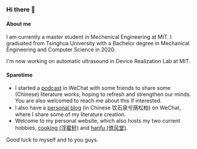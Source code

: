 ### Hi there 👋

<!--
**qzlinqian/qzlinqian** is a ✨ _special_ ✨ repository because its `README.md` (this file) appears on your GitHub profile.

Here are some ideas to get you started:

- 🔭 I’m currently working on ...
- 🌱 I’m currently learning ...
- 👯 I’m looking to collaborate on ...
- 🤔 I’m looking for help with ...
- 💬 Ask me about ...
- 📫 How to reach me: ...
- 😄 Pronouns: ...
- ⚡ Fun fact: ...
-->
#### About me
I am currently a master student in Mechenical Engineering at MIT. I graduated from Tsinghua University with a Bachelor degree in Mechanical Engineering and Computer Science in 2020.

I'm now working on automatic ultrasound in Device Realization Lab at MIT.

#### Sparetime
- I started a [podcast](https://mp.weixin.qq.com/s/hXuqh_BiHiQFRw3lxtN1pw) in WeChat with some friends to share some (Chinese) literature works, hoping to refresh and strengthen our minds. You are also welcomed to reach me about this if interested.
- I also have a [personal blog](https://mp.weixin.qq.com/s/WTs27amc-N4gmgxsZ2bCaw) (in Chinese 饮石泉兮荫松柏) on WeChat, where I share some of my literature creation.
- Welcome to my personal website, which also hosts my two current hobbies, [cooking (浮蜜轩)](http://www.qianl.in/2022/06/02/fumixuan/) and [hanfu (倚风堂)](http://www.qianl.in/2022/06/02/yifengtang/).

Good luck to myself and to you guys.
